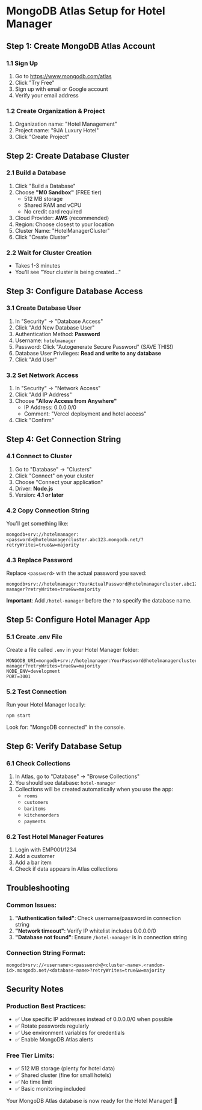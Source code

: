 # MongoDB Atlas Setup for Hotel Manager

## Step 1: Create MongoDB Atlas Account

### 1.1 Sign Up
1. Go to https://www.mongodb.com/atlas
2. Click "Try Free" 
3. Sign up with email or Google account
4. Verify your email address

### 1.2 Create Organization & Project
1. Organization name: "Hotel Management"
2. Project name: "9JA Luxury Hotel"
3. Click "Create Project"

## Step 2: Create Database Cluster

### 2.1 Build a Database
1. Click "Build a Database"
2. Choose **"M0 Sandbox"** (FREE tier)
   - 512 MB storage
   - Shared RAM and vCPU
   - No credit card required
3. Cloud Provider: **AWS** (recommended)
4. Region: Choose closest to your location
5. Cluster Name: "HotelManagerCluster"
6. Click "Create Cluster"

### 2.2 Wait for Cluster Creation
- Takes 1-3 minutes
- You'll see "Your cluster is being created..."

## Step 3: Configure Database Access

### 3.1 Create Database User
1. In "Security" → "Database Access"
2. Click "Add New Database User"
3. Authentication Method: **Password**
4. Username: `hotelmanager`
5. Password: Click "Autogenerate Secure Password" (SAVE THIS!)
6. Database User Privileges: **Read and write to any database**
7. Click "Add User"

### 3.2 Set Network Access
1. In "Security" → "Network Access"
2. Click "Add IP Address"
3. Choose **"Allow Access from Anywhere"**
   - IP Address: 0.0.0.0/0
   - Comment: "Vercel deployment and hotel access"
4. Click "Confirm"

## Step 4: Get Connection String

### 4.1 Connect to Cluster
1. Go to "Database" → "Clusters"
2. Click "Connect" on your cluster
3. Choose "Connect your application"
4. Driver: **Node.js**
5. Version: **4.1 or later**

### 4.2 Copy Connection String
You'll get something like:
```
mongodb+srv://hotelmanager:<password>@hotelmanagercluster.abc123.mongodb.net/?retryWrites=true&w=majority
```

### 4.3 Replace Password
Replace `<password>` with the actual password you saved:
```
mongodb+srv://hotelmanager:YourActualPassword@hotelmanagercluster.abc123.mongodb.net/hotel-manager?retryWrites=true&w=majority
```

**Important**: Add `/hotel-manager` before the `?` to specify the database name.

## Step 5: Configure Hotel Manager App

### 5.1 Create .env File
Create a file called `.env` in your Hotel Manager folder:
```
MONGODB_URI=mongodb+srv://hotelmanager:YourPassword@hotelmanagercluster.abc123.mongodb.net/hotel-manager?retryWrites=true&w=majority
NODE_ENV=development
PORT=3001
```

### 5.2 Test Connection
Run your Hotel Manager locally:
```bash
npm start
```

Look for: "MongoDB connected" in the console.

## Step 6: Verify Database Setup

### 6.1 Check Collections
1. In Atlas, go to "Database" → "Browse Collections"
2. You should see database: `hotel-manager`
3. Collections will be created automatically when you use the app:
   - `rooms`
   - `customers`
   - `baritems`
   - `kitchenorders`
   - `payments`

### 6.2 Test Hotel Manager Features
1. Login with EMP001/1234
2. Add a customer
3. Add a bar item
4. Check if data appears in Atlas collections

## Troubleshooting

### Common Issues:
1. **"Authentication failed"**: Check username/password in connection string
2. **"Network timeout"**: Verify IP whitelist includes 0.0.0.0/0
3. **"Database not found"**: Ensure `/hotel-manager` is in connection string

### Connection String Format:
```
mongodb+srv://<username>:<password>@<cluster-name>.<random-id>.mongodb.net/<database-name>?retryWrites=true&w=majority
```

## Security Notes

### Production Best Practices:
- ✅ Use specific IP addresses instead of 0.0.0.0/0 when possible
- ✅ Rotate passwords regularly
- ✅ Use environment variables for credentials
- ✅ Enable MongoDB Atlas alerts

### Free Tier Limits:
- ✅ 512 MB storage (plenty for hotel data)
- ✅ Shared cluster (fine for small hotels)
- ✅ No time limit
- ✅ Basic monitoring included

Your MongoDB Atlas database is now ready for the Hotel Manager! 🎉